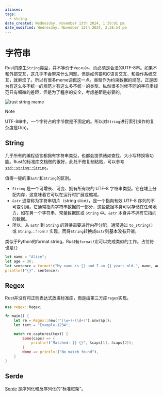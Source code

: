 ```yaml
---
aliases: 
tags:
  - string
date_created: Wednesday, November 13th 2024, 1:30:01 pm
date_modified: Wednesday, November 13th 2024, 3:38:54 pm
---
```


# 字符串

Rust的原生`String`类型，并不等价于`Vec<u8>`，而必须是合法的UTF-8串。如果不和外部交互，这几乎不会带来什么问题。但是如何要和C语言交互、和操作系统交互，就麻烦了。所以有很多meme调侃这一点。类型作为约束数据的规范，正是因为有这么多不统一的规范才有这么多不统一的类型。纵然很多时候不同的字符串规范只有细微的差距，但是为了程序的安全，考虑差距是必要的。

![rust string meme](https://i.redd.it/jsh156txovp91.png)

> [!Note]   
> UTF-8串中，一个字符占的字节数是不固定的。所以对`String`进行索引操作的复杂度是O(n)。

## String

几乎所有的编程语言都拥有字符串类型，也都会提供诸如查找、大小写转换等功能。Rust的标准库文档做的很好，此处不做复制粘贴，可以参考[`std::string::String`](https://doc.rust-lang.org/std/string/struct.String.html)。

值得一提的事`&str`和`String`的区别。

- `String` 是一个可增长、可变、拥有所有权的 UTF-8 字符串类型。它在堆上分配内存，这意味着它可以在运行时扩展或缩减。
- `&str` 通常称为字符串切片（string slice），是一个指向有效 UTF-8 序列的不可变引用。它通常指向字符串数据的一部分，这些数据本身可以存储在任何地方，如在另一个字符串、常量数据区或 `String` 中。`&str` 本身并不拥有它指向的数据。
- 所以，从 `&str` 到 `String` 的转换需要进行内存分配，通常通过 `to_string()` 或 `String::from()` 实现，而将`String`转换成`&str`则基本没有开销。

类似于Python的format string，Rust有`format!`宏可以完成类似的工作。占位符也是`{}`

```rust
let name = "Alice";
let age = 30;
let sentence = format!("My name is {} and I am {} years old.", name, age);
println!("{}", sentence);
```

## Regex

Rust并没有将正则表达式放进标准库，而是由第三方库`regex`实现。

```rust
use regex::Regex;

fn main() {
    let re = Regex::new(r"(\w+)-(\d+)").unwrap();
    let text = "Example-1234";

    match re.captures(text) {
        Some(caps) => {
            println!("Matched: {} {}", &caps[1], &caps[2]);
        }
        None => println!("No match found"),
    }
}
```

## Serde

[Serde](Serde.md) 是序列化和反序列化的“标准框架”。
